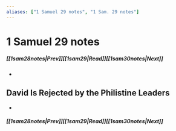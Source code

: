 ```yaml
---
aliases: ["1 Samuel 29 notes", "1 Sam. 29 notes"]
---
```

# 1 Samuel 29 notes
##### <span class=arrow-left></span>[[1sam28notes|Prev]]<span class=navigation-separator></span>[[1sam29|Read]]<span class=navigation-separator></span>[[1sam30notes|Next]]<span class=arrow-right></span>
- 
## David Is Rejected by the Philistine Leaders
- 
##### <span class=arrow-left></span>[[1sam28notes|Prev]]<span class=navigation-separator></span>[[1sam29|Read]]<span class=navigation-separator></span>[[1sam30notes|Next]]<span class=arrow-right></span>